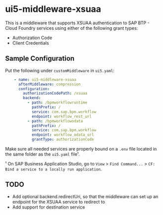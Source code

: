 # ui5-middleware-xsuaa

This is a middleware that supports XSUAA authentication to SAP BTP - Cloud Foundry services using either of the following grant types:
- Authorization Code
- Client Credentials

## Sample Configuration

Put the following under `customMiddleware` in `ui5.yaml`:

```yaml
    - name: ui5-middleware-xsuaa
      afterMiddleware: compression
      configuration:
        authorizationCodePath: /xsuaa
        backend:
          - path: /bpmworkflowruntime
            pathPrefix: /
            service: com.sap.bpm.workflow
            endpoint: workflow_rest_url
          - path: /bpmworkflowodata
            pathPrefix: /
            service: com.sap.bpm.workflow
            endpoint: workflow_odata_url
            grantType: authorizationCode
```

Make sure all needed services are properly bound on a `.env` file located in the same folder as the `ui5.yaml` file¹.

¹ On SAP Business Application Studio, go to `View` > `Find Command...` > `CF: Bind a service to a locally run application`.

## TODO

- Add optional backend.redirectUri, so that the middleware can set up an endpoint for the XSUAA service to redirect to
- Add support for destination service

